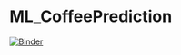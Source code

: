 # ML_CoffeePrediction

[![Binder](https://mybinder.org/badge_logo.svg)](https://mybinder.org/v2/gh/WilliamNeyland/ML_CoffeePrediction/main?labpath=FINAL_C964_Task02_WilliamNeyland.ipynb)
